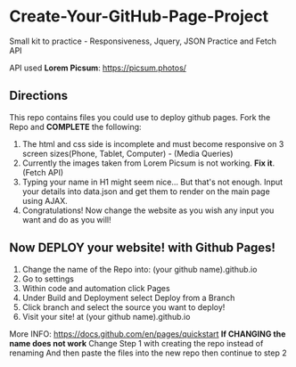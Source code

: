 # Create-Your-GitHub-Page-Project
Small kit to practice - Responsiveness, Jquery, JSON Practice and Fetch API

API used **Lorem Picsum**: https://picsum.photos/

## Directions

This repo contains files you could use to deploy github pages. Fork the Repo and **COMPLETE** the following:

1. The html and css side is incomplete and must become responsive on 3 screen sizes(Phone, Tablet, Computer) - (Media Queries)
2. Currently the images taken from Lorem Picsum is not working. **Fix it**. (Fetch API)
3. Typing your name in H1 might seem nice... But that's not enough. Input your details into data.json and get them to render on the main page using AJAX.
4. Congratulations! Now change the website as you wish any input you want and do as you will!

## **Now DEPLOY your website! with Github Pages!**

1. Change the name of the Repo into: (your github name).github.io
2. Go to settings
3. Within code and automation click Pages
4. Under Build and Deployment select Deploy from a Branch
5. Click branch and select the source you want to deploy!
6. Visit your site! at (your github name).github.io

More INFO: https://docs.github.com/en/pages/quickstart
**If CHANGING the name does not work**
Change Step 1 with creating the repo instead of renaming
And then paste the files into the new repo then continue to step 2
